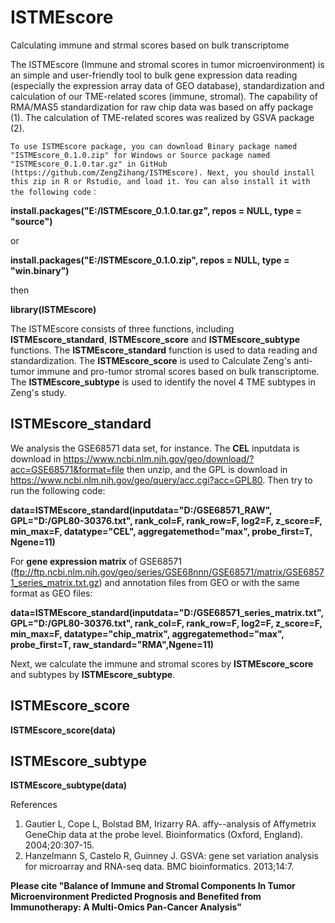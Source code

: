 # ISTMEscore
Calculating immune and strmal scores based on bulk transcriptome

The ISTMEscore (Immune and stromal scores in tumor microenvironment) is an simple and user-friendly tool to bulk gene expression data reading (especially the expression array data of GEO database), standardization and calculation of our TME-related scores (immune, stromal). The capability of RMA/MAS5 standardization for raw chip data was based on affy package (1). The calculation of TME-related scores was realized by GSVA package (2).


```To use ISTMEscore package, you can download Binary package named "ISTMEscore_0.1.0.zip" for Windows or Source package named "ISTMEscore_0.1.0.tar.gz" in GitHub (https://github.com/ZengZihang/ISTMEscore). Next, you should install this zip in R or Rstudio, and load it. You can also install it with the following code：```

**install.packages("E:/ISTMEscore_0.1.0.tar.gz", repos = NULL, type = "source")**

or

**install.packages("E:/ISTMEscore_0.1.0.zip", repos = NULL, type = "win.binary")**

then

**library(ISTMEscore)**

The ISTMEscore consists of three functions, including **ISTMEscore_standard**, **ISTMEscore_score** and **ISTMEscore_subtype** functions. The **ISTMEscore_standard** function is used to data reading and standardization. The **ISTMEscore_score** is used to Calculate Zeng's anti-tumor immune and pro-tumor stromal scores based on bulk transcriptome. The **ISTMEscore_subtype** is used to identify the novel 4 TME subtypes in Zeng's study.


## ISTMEscore_standard
We analysis the GSE68571 data set, for instance. The **CEL** inputdata is download in https://www.ncbi.nlm.nih.gov/geo/download/?acc=GSE68571&format=file then unzip, and the GPL is download in https://www.ncbi.nlm.nih.gov/geo/query/acc.cgi?acc=GPL80. Then try to run the following code:

**data=ISTMEscore_standard(inputdata="D:/GSE68571_RAW", GPL="D:/GPL80-30376.txt", rank_col=F, rank_row=F, log2=F, z_score=F, min_max=F, datatype="CEL", aggregatemethod="max", probe_first=T, Ngene=11)**

For **gene expression matrix** of GSE68571 (ftp://ftp.ncbi.nlm.nih.gov/geo/series/GSE68nnn/GSE68571/matrix/GSE68571_series_matrix.txt.gz) and annotation files from GEO or with the same format as GEO files: 

**data=ISTMEscore_standard(inputdata="D:/GSE68571_series_matrix.txt", GPL="D:/GPL80-30376.txt", rank_col=F, rank_row=F, log2=F, z_score=F, min_max=F, datatype="chip_matrix", aggregatemethod="max", probe_first=T, raw_standard="RMA",Ngene=11)**

Next, we calculate the immune and stromal scores by **ISTMEscore_score** and subtypes by **ISTMEscore_subtype**.
## ISTMEscore_score
**ISTMEscore_score(data)**

## ISTMEscore_subtype
**ISTMEscore_subtype(data)**

References
1.	Gautier L, Cope L, Bolstad BM, Irizarry RA. affy--analysis of Affymetrix GeneChip data at the probe level. Bioinformatics (Oxford, England). 2004;20:307-15.
2.	Hanzelmann S, Castelo R, Guinney J. GSVA: gene set variation analysis for microarray and RNA-seq data. BMC bioinformatics. 2013;14:7.

**Please cite "Balance of Immune and Stromal Components In Tumor Microenvironment Predicted Prognosis and Benefited from Immunotherapy: A Multi-Omics Pan-Cancer Analysis"**
